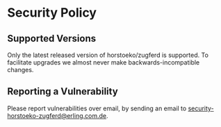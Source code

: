 # Security Policy

## Supported Versions

Only the latest released version of horstoeko/zugferd is supported.
To facilitate upgrades we almost never make backwards-incompatible changes.

## Reporting a Vulnerability

Please report vulnerabilities over email, by sending an email to security-horstoeko-zugferd@erling.com.de.

